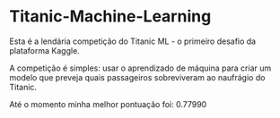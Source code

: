 # Titanic-Machine-Learning

Esta é a lendária competição do Titanic ML - o primeiro desafio da plataforma Kaggle.

A competição é simples: usar o aprendizado de máquina para criar um modelo que preveja quais passageiros sobreviveram ao naufrágio do Titanic.

Até o momento minha melhor pontuação foi: 0.77990
